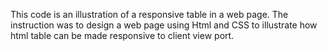 This code is an illustration of a responsive table in a web page.
The instruction was to design a web page using Html and CSS to illustrate how html table can be made responsive to client view port.
